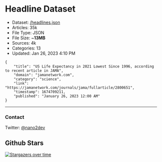 # Headline Dataset

- Dataset: [/headlines.json](https://raw.githubusercontent.com/fwd/news/master/headlines.json) 
- Articles: 35k
- File Type: JSON
- File Size: ~**13MB**
- Sources: 4k
- Categories: 13
- Updated: Jan 26, 2023 4:10 PM

```
{
    "title": "US Life Expectancy in 2021 Lowest Since 1996, according to recent article in JAMA",
    "domain": "jamanetwork.com",
    "category": "science",
    "link": "https://jamanetwork.com/journals/jama/fullarticle/2800651",
    "timestamp": 1674709211,
    "published": "January 26, 2023 12:00 AM"
}
```

---

### Contact 

Twitter: [@nano2dev](https://twitter.com/nano2dev)

## Github Stars

[![Stargazers over time](https://starchart.cc/fwd/news.svg)](https://starchart.cc/fwd/news)
